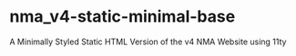 # nma_v4-static-minimal-base
A Minimally Styled Static HTML Version of the v4 NMA Website using 11ty
